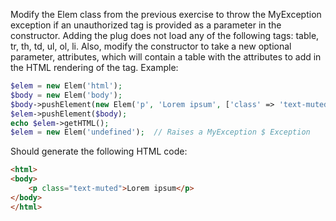 Modify the Elem class from the previous exercise to throw the MyException exception if an unauthorized tag is provided as a parameter in the constructor.
Adding the plug does not load any of the following tags: table, tr, th, td, ul, ol, li.
Also, modify the constructor to take a new optional parameter, attributes, which will contain a table with the attributes to add in the HTML rendering of the tag.
Example:
 
```php
$elem = new Elem('html');
$body = new Elem('body');
$body->pushElement(new Elem('p', 'Lorem ipsum', ['class' => 'text-muted']));
$elem->pushElement($body);
echo $elem->getHTML();
$elem = new Elem('undefined');  // Raises a MyException $ Exception
```

Should generate the following HTML code:
```html
<html>
<body>
    <p class="text-muted">Lorem ipsum</p>
</body>
</html>
```
